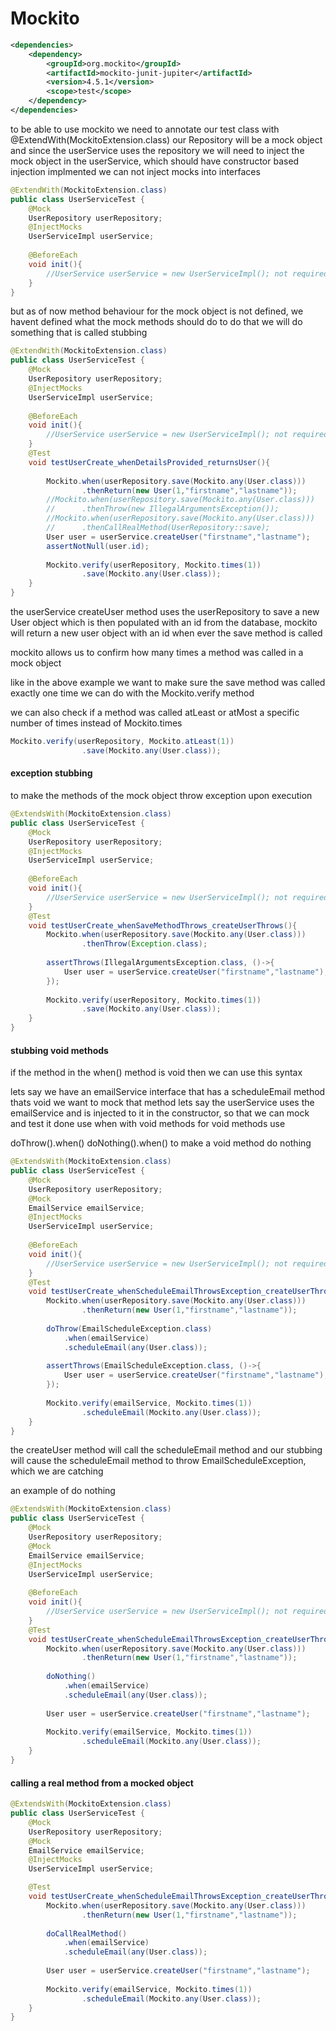 # Mockito
```xml
<dependencies>
	<dependency>
		<groupId>org.mockito</groupId>
		<artifactId>mockito-junit-jupiter</artifactId>
		<version>4.5.1</version>
		<scope>test</scope>
	</dependency>
</dependencies>
```

to be able to use mockito we need to annotate our test class with @ExtendWith(MockitoExtension.class)
our Repository will be a mock object
and since the userService uses the repository we will need to inject the mock object in the userService, which should have constructor based injection implmented
we can not inject mocks into interfaces
```java
@ExtendWith(MockitoExtension.class)
public class UserServiceTest {
	@Mock
	UserRepository userRepository;
	@InjectMocks
	UserServiceImpl userService;
	
	@BeforeEach
	void init(){
		//UserService userService = new UserServiceImpl(); not required
	}
}
```
but as of now method behaviour for the mock object is not defined, we havent defined what the mock methods should do
to do that we will do something that is called stubbing
```java
@ExtendWith(MockitoExtension.class)
public class UserServiceTest {
	@Mock
	UserRepository userRepository;
	@InjectMocks
	UserServiceImpl userService;
	
	@BeforeEach
	void init(){
		//UserService userService = new UserServiceImpl(); not required
	}
	@Test
	void testUserCreate_whenDetailsProvided_returnsUser(){
		
		Mockito.when(userRepository.save(Mockito.any(User.class)))
				.thenReturn(new User(1,"firstname","lastname"));
		//Mockito.when(userRepository.save(Mockito.any(User.class)))
		//		.thenThrow(new IllegalArgumentsException());
		//Mockito.when(userRepository.save(Mockito.any(User.class)))
		//		.thenCallRealMethod(UserRepository::save);
		User user = userService.createUser("firstname","lastname");
		assertNotNull(user.id);
		
		Mockito.verify(userRepository, Mockito.times(1))
				.save(Mockito.any(User.class));
	}
}
```
the userService createUser method uses the userRepository to save a new User object which is then populated with an id from the database, mockito will return a new user object with an id when ever the save method is called

mockito allows us to confirm how many times a method was called in a mock object

like in the above example we want to make sure the save method was called exactly one time
 we can do with the Mockito.verify method

we can also check if a method was called atLeast or atMost a specific number of times
instead of Mockito.times
```java
Mockito.verify(userRepository, Mockito.atLeast(1))
				.save(Mockito.any(User.class));
```
#### exception stubbing
to make the methods of the mock object throw exception upon execution
```java
@ExtendsWith(MockitoExtension.class)
public class UserServiceTest {
	@Mock
	UserRepository userRepository;
	@InjectMocks
	UserServiceImpl userService;
	
	@BeforeEach
	void init(){
		//UserService userService = new UserServiceImpl(); not required
	}
	@Test
	void testUserCreate_whenSaveMethodThrows_createUserThrows(){
		Mockito.when(userRepository.save(Mockito.any(User.class)))
				.thenThrow(Exception.class);
				
		assertThrows(IllegalArgumentsException.class, ()->{
			User user = userService.createUser("firstname","lastname");	
		});
		
		Mockito.verify(userRepository, Mockito.times(1))
				.save(Mockito.any(User.class));
	}
}
```
#### stubbing void methods
if the method in the when() method is void then we can use this syntax

lets say we have an emailService interface that has a scheduleEmail method thats void
we want to mock that method
lets say the userService uses the emailService and is injected to it in the constructor, so that we can mock and test it
done use when with void methods
for void methods use

doThrow().when()
doNothing().when() to make a void method do nothing
```java
@ExtendsWith(MockitoExtension.class)
public class UserServiceTest {
	@Mock
	UserRepository userRepository;
	@Mock
	EmailService emailService;
	@InjectMocks
	UserServiceImpl userService;
	
	@BeforeEach
	void init(){
		//UserService userService = new UserServiceImpl(); not required
	}
	@Test
	void testUserCreate_whenScheduleEmailThrowsException_createUserThrows(){
		Mockito.when(userRepository.save(Mockito.any(User.class)))
				.thenReturn(new User(1,"firstname","lastname"));
		
		doThrow(EmailScheduleException.class)
			.when(emailService)
			.scheduleEmail(any(User.class));
		
		assertThrows(EmailScheduleException.class, ()->{
			User user = userService.createUser("firstname","lastname");	
		});
		
		Mockito.verify(emailService, Mockito.times(1))
				.scheduleEmail(Mockito.any(User.class));
	}
}
```

the createUser method will call the scheduleEmail method
and our stubbing will cause the scheduleEmail method to throw EmailScheduleException, which we are catching

an example of do nothing
```java
@ExtendsWith(MockitoExtension.class)
public class UserServiceTest {
	@Mock
	UserRepository userRepository;
	@Mock
	EmailService emailService;
	@InjectMocks
	UserServiceImpl userService;
	
	@BeforeEach
	void init(){
		//UserService userService = new UserServiceImpl(); not required
	}
	@Test
	void testUserCreate_whenScheduleEmailThrowsException_createUserThrows(){
		Mockito.when(userRepository.save(Mockito.any(User.class)))
				.thenReturn(new User(1,"firstname","lastname"));
		
		doNothing()
			.when(emailService)
			.scheduleEmail(any(User.class));
		
		User user = userService.createUser("firstname","lastname");	
		
		Mockito.verify(emailService, Mockito.times(1))
				.scheduleEmail(Mockito.any(User.class));
	}
}
```
#### calling a real method from a mocked object
```java
@ExtendsWith(MockitoExtension.class)
public class UserServiceTest {
	@Mock
	UserRepository userRepository;
	@Mock
	EmailService emailService;
	@InjectMocks
	UserServiceImpl userService;

	@Test
	void testUserCreate_whenScheduleEmailThrowsException_createUserThrows(){
		Mockito.when(userRepository.save(Mockito.any(User.class)))
				.thenReturn(new User(1,"firstname","lastname"));
		
		doCallRealMethod()
			.when(emailService)
			.scheduleEmail(any(User.class));
		
		User user = userService.createUser("firstname","lastname");	
		
		Mockito.verify(emailService, Mockito.times(1))
				.scheduleEmail(Mockito.any(User.class));
	}
}
```